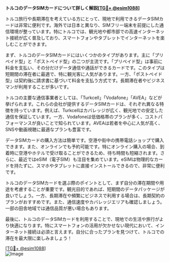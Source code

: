**トルコのデータSIMカードについて詳しく解説[[TG💪+ @esim1088](https://t.me/s/esim1088)]**

トルコ旅行や長期滞在を考えている方にとって、現地で利用できるデータSIMカードは非常に便利です。海外では日本と異なり、SIMフリー端末を前提にした通信環境が整っています。特にトルコでは、観光地や都市部での高速インターネット接続が広く普及しており、スマートフォンやタブレットでインターネットを楽しむことができます。

まず、トルコのデータSIMカードにはいくつかのタイプがあります。主に「プリペイド型」と「ポストペイド型」の二つが主流です。「プリペイド型」は事前に料金を支払い、その分だけデータ通信や通話ができるカードです。このタイプは短期間の滞在者に最適で、特に観光客に人気があります。一方、「ポストペイド型」は契約後に請求書に基づいて料金を支払う方式です。長期滞在者やビジネスマンが利用することが多いです。

トルコの主要な通信事業者としては、「Turkcell」「Vodafone」「AVEA」などが挙げられます。これらの会社が提供するデータSIMカードは、それぞれ異なる特徴を持っています。例えば、Turkcellはカバレッジが広く、観光地での安定した通信を保証しています。一方、Vodafoneは低価格帯のプランが多く、コストパフォーマンスが良いことで知られています。AVEAは若者を中心に人気が高く、SNSや動画視聴に最適なプランも豊富です。

データSIMカードの購入方法は簡単です。空港や街中の携帯電話ショップで購入できます。また、オンラインでも予約可能です。特にオンライン購入の場合、到着時に空港やホテルで受け取ることができるため、待ち時間も短縮されます。さらに、最近ではeSIM（電子SIM）も注目を集めています。eSIMは物理的なカードを持たずに、スマホやタブレットに直接インストールできるので、非常に便利です。

トルコのデータSIMカードを選ぶ際のポイントとして、まず自分の滞在期間や用途を考慮することが重要です。観光目的であれば、短期間のデータパッケージが良いでしょう。一方、長期滞在や頻繁にビジネスで利用する場合は、長期契約のプランがおすすめです。また、通信速度やカバレッジエリアも確認しましょう。一部の田舎地域では通信品質が悪い場合もあります。

最後に、トルコのデータSIMカードを利用することで、現地での生活や旅行がより快適になります。特にスマートフォンの活用が欠かせない現代において、インターネット接続は必須と言えます。自分に合ったプランを見つけて、トルコでの滞在を最大限に楽しみましょう！

[[TG💪+ @esim1088](https://t.me/s/esim1088)]  
![Image](https://i.postimg.cc/Y0z9fWf4/image.png)